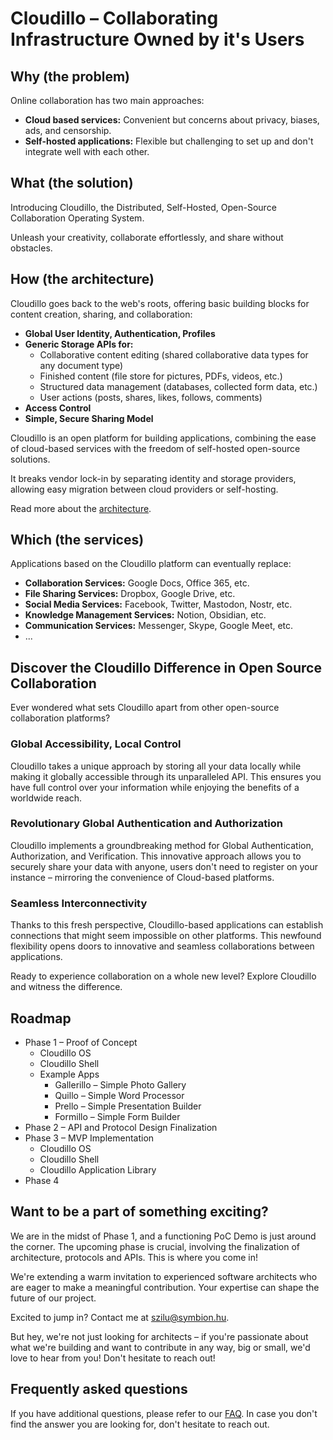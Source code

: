 Cloudillo – Collaborating Infrastructure Owned by it's Users
============================================================

Why (the problem)
-----------------

Online collaboration has two main approaches:

* **Cloud based services:** Convenient but concerns about privacy, biases, ads, and censorship.
* **Self-hosted applications:** Flexible but challenging to set up and don't integrate well with each other.

What (the solution)
-------------------

Introducing Cloudillo, the Distributed, Self-Hosted, Open-Source Collaboration Operating System.

Unleash your creativity, collaborate effortlessly, and share without obstacles.

How (the architecture)
----------------------

Cloudillo goes back to the web's roots, offering basic building blocks for
content creation, sharing, and collaboration:

* **Global User Identity, Authentication, Profiles**
* **Generic Storage APIs for:**
  * Collaborative content editing (shared collaborative data types for any document type)
  * Finished content (file store for pictures, PDFs, videos, etc.)
  * Structured data management (databases, collected form data, etc.)
  * User actions (posts, shares, likes, follows, comments)
* **Access Control**
* **Simple, Secure Sharing Model**

Cloudillo is an open platform for building applications, combining the ease of
cloud-based services with the freedom of self-hosted open-source solutions.

It breaks vendor lock-in by separating identity and storage providers,
allowing easy migration between cloud providers or self-hosting.

Read more about the [architecture](ARCHITECTURE.md).

Which (the services)
--------------------

Applications based on the Cloudillo platform can eventually replace:

* **Collaboration Services:** Google Docs, Office 365, etc.
* **File Sharing Services:** Dropbox, Google Drive, etc.
* **Social Media Services:** Facebook, Twitter, Mastodon, Nostr, etc.
* **Knowledge Management Services:** Notion, Obsidian, etc.
* **Communication Services:** Messenger, Skype, Google Meet, etc.
* ...

Discover the Cloudillo Difference in Open Source Collaboration
--------------------------------------------------------------

Ever wondered what sets Cloudillo apart from other open-source collaboration platforms?

### Global Accessibility, Local Control
Cloudillo takes a unique approach by storing all your data locally while making
it globally accessible through its unparalleled API. This ensures you have full
control over your information while enjoying the benefits of a worldwide reach.

### Revolutionary Global Authentication and Authorization
Cloudillo implements a groundbreaking method for Global Authentication,
Authorization, and Verification. This innovative approach allows you to
securely share your data with anyone, users don't need to register on
your instance – mirroring the convenience of Cloud-based platforms.

### Seamless Interconnectivity
Thanks to this fresh perspective, Cloudillo-based applications can establish
connections that might seem impossible on other platforms. This newfound
flexibility opens doors to innovative and seamless collaborations between
applications.

Ready to experience collaboration on a whole new level? Explore Cloudillo and
witness the difference.

Roadmap
-------

* Phase 1 – Proof of Concept
	* Cloudillo OS
	* Cloudillo Shell
	* Example Apps
		* Gallerillo – Simple Photo Gallery
		* Quillo – Simple Word Processor
		* Prello – Simple Presentation Builder
		* Formillo – Simple Form Builder
* Phase 2 – API and Protocol Design Finalization
* Phase 3 – MVP Implementation
	* Cloudillo OS
	* Cloudillo Shell
	* Cloudillo Application Library
* Phase 4

Want to be a part of something exciting?
----------------------------------------

We are in the midst of Phase 1, and a functioning PoC Demo is just around the corner.
The upcoming phase is crucial, involving the finalization of architecture, protocols and APIs.
This is where you come in!

We're extending a warm invitation to experienced software architects who are
eager to make a meaningful contribution. Your expertise can shape the future of
our project.

Excited to jump in? Contact me at szilu@symbion.hu.

But hey, we're not just looking for architects – if you're passionate about
what we're building and want to contribute in any way, big or small, we'd love
to hear from you! Don't hesitate to reach out!

Frequently asked questions
--------------------------

If you have additional questions, please refer to our [FAQ](FAQ.md). In case
you don't find the answer you are looking for, don't hesitate to reach out.
